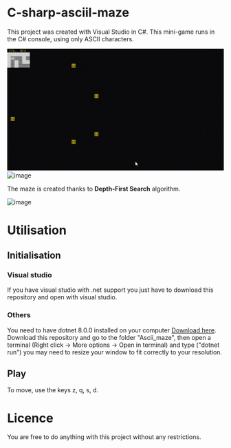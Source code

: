 # C-sharp-asciil-maze
This project was created with Visual Studio in C#. This mini-game runs in the C# console, using only ASCII characters.

![image](https://github.com/DeadMall0w/C-asciil-labyrinth/blob/main/Gameplay.gif)
![image](https://github.com/DeadMall0w/C-asciil-labyrinth/assets/100719400/fca00603-e475-4063-a79f-af1a70f741e8)


The maze is created thanks to **Depth-First Search** algorithm.

![image](https://github.com/DeadMall0w/C-asciil-labyrinth/blob/main/Maze.gif)

# Utilisation
## Initialisation
### Visual studio
If you have visual studio with .net support you just have to download this repository and open with visual studio.

### Others
You need to have dotnet 8.0.0 installed on your computer [Download here](https://dotnet.microsoft.com/fr-fr/download/dotnet/8.0).
Download this repository and go to the folder "Ascii_maze", then open a terminal (Right click -> More options -> Open in terminal) and type ("dotnet run") you may need to resize your window to fit correctly to your resolution.

## Play
To move, use the keys z, q, s, d.

# Licence
You are free to do anything with this project without any restrictions.
